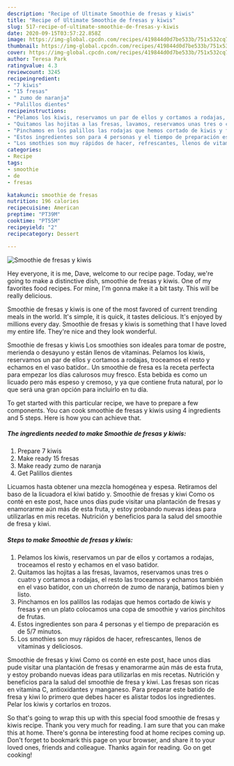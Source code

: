 ```yaml
---
description: "Recipe of Ultimate Smoothie de fresas y kiwis"
title: "Recipe of Ultimate Smoothie de fresas y kiwis"
slug: 517-recipe-of-ultimate-smoothie-de-fresas-y-kiwis
date: 2020-09-15T03:57:22.858Z
image: https://img-global.cpcdn.com/recipes/419844d0d7be533b/751x532cq70/smoothie-de-fresas-y-kiwis-foto-principal.jpg
thumbnail: https://img-global.cpcdn.com/recipes/419844d0d7be533b/751x532cq70/smoothie-de-fresas-y-kiwis-foto-principal.jpg
cover: https://img-global.cpcdn.com/recipes/419844d0d7be533b/751x532cq70/smoothie-de-fresas-y-kiwis-foto-principal.jpg
author: Teresa Park
ratingvalue: 4.3
reviewcount: 3245
recipeingredient:
- "7 kiwis"
- "15 fresas"
- " zumo de naranja"
- "Palillos dientes"
recipeinstructions:
- "Pelamos los kiwis, reservamos un par de ellos y cortamos a rodajas, troceamos el resto y echamos en el vaso batidor."
- "Quitamos las hojitas a las fresas, lavamos, reservamos unas tres o cuatro y cortamos a rodajas, el resto las troceamos y echamos también en el vaso batidor, con un chorreón de zumo de naranja, batimos bien y listo."
- "Pinchamos en los palillos las rodajas que hemos cortado de kiwis y fresas y en un plato colocamos una copa de smoothie y varios pinchitos de frutas."
- "Estos ingredientes son para 4 personas y el tiempo de preparación es de 5/7 minutos."
- "Los smothies son muy rápidos de hacer, refrescantes, llenos de vitaminas y deliciosos."
categories:
- Recipe
tags:
- smoothie
- de
- fresas

katakunci: smoothie de fresas 
nutrition: 196 calories
recipecuisine: American
preptime: "PT39M"
cooktime: "PT55M"
recipeyield: "2"
recipecategory: Dessert

---
```



![Smoothie de fresas y kiwis](https://img-global.cpcdn.com/recipes/419844d0d7be533b/751x532cq70/smoothie-de-fresas-y-kiwis-foto-principal.jpg)

Hey everyone, it is me, Dave, welcome to our recipe page. Today, we're going to make a distinctive dish, smoothie de fresas y kiwis. One of my favorites food recipes. For mine, I'm gonna make it a bit tasty. This will be really delicious.

Smoothie de fresas y kiwis is one of the most favored of current trending meals in the world. It's simple, it is quick, it tastes delicious. It's enjoyed by millions every day. Smoothie de fresas y kiwis is something that I have loved my entire life. They're nice and they look wonderful.

Smoothie de fresas y kiwis Los smoothies son ideales para tomar de postre, merienda o desayuno y están llenos de vitaminas. Pelamos los kiwis, reservamos un par de ellos y cortamos a rodajas, troceamos el resto y echamos en el vaso batidor.. Un smoothie de fresa es la receta perfecta para empezar los días calurosos muy fresco. Esta bebida es como un licuado pero más espeso y cremoso, y ya que contiene fruta natural, por lo que será una gran opción para incluirlo en tu día.


To get started with this particular recipe, we have to prepare a few components. You can cook smoothie de fresas y kiwis using 4 ingredients and 5 steps. Here is how you can achieve that.

<!--inarticleads1-->

##### The ingredients needed to make Smoothie de fresas y kiwis:

1. Prepare 7 kiwis
1. Make ready 15 fresas
1. Make ready  zumo de naranja
1. Get Palillos dientes


Licuamos hasta obtener una mezcla homogénea y espesa. Retiramos del baso de la licuadora el kiwi batido y. Smoothie de fresas y kiwi Como os conté en este post, hace unos dias pude visitar una plantación de fresas y enamorarme aún más de esta fruta, y estoy probando nuevas ideas para utilizarlas en mis recetas. Nutrición y beneficios para la salud del smoothie de fresa y kiwi. 

<!--inarticleads2-->

##### Steps to make Smoothie de fresas y kiwis:

1. Pelamos los kiwis, reservamos un par de ellos y cortamos a rodajas, troceamos el resto y echamos en el vaso batidor.
1. Quitamos las hojitas a las fresas, lavamos, reservamos unas tres o cuatro y cortamos a rodajas, el resto las troceamos y echamos también en el vaso batidor, con un chorreón de zumo de naranja, batimos bien y listo.
1. Pinchamos en los palillos las rodajas que hemos cortado de kiwis y fresas y en un plato colocamos una copa de smoothie y varios pinchitos de frutas.
1. Estos ingredientes son para 4 personas y el tiempo de preparación es de 5/7 minutos.
1. Los smothies son muy rápidos de hacer, refrescantes, llenos de vitaminas y deliciosos.


Smoothie de fresas y kiwi Como os conté en este post, hace unos dias pude visitar una plantación de fresas y enamorarme aún más de esta fruta, y estoy probando nuevas ideas para utilizarlas en mis recetas. Nutrición y beneficios para la salud del smoothie de fresa y kiwi. Las fresas son ricas en vitamina C, antioxidantes y manganeso. Para preparar este batido de fresa y kiwi lo primero que debes hacer es alistar todos los ingredientes. Pelar los kiwis y cortarlos en trozos. 

So that's going to wrap this up with this special food smoothie de fresas y kiwis recipe. Thank you very much for reading. I am sure that you can make this at home. There's gonna be interesting food at home recipes coming up. Don't forget to bookmark this page on your browser, and share it to your loved ones, friends and colleague. Thanks again for reading. Go on get cooking!
